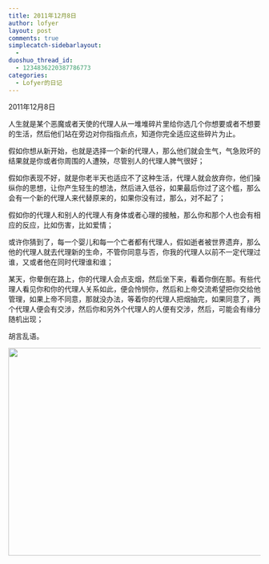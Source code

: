 ```yaml
---
title: 2011年12月8日
author: lofyer
layout: post
comments: true
simplecatch-sidebarlayout:
  - 
duoshuo_thread_id:
  - 1234836220387786773
categories:
  - Lofyer的日记
---
```

2011年12月8日

人生就是某个恶魔或者天使的代理人从一堆堆碎片里给你选几个你想要或者不想要的生活，然后他们站在旁边对你指指点点，知道你完全适应这些碎片为止。

假如你想从新开始，也就是选择一个新的代理人，那么他们就会生气，气急败坏的结果就是你或者你周围的人遭殃，尽管别人的代理人脾气很好；

假如你表现不好，就是你老半天也适应不了这种生活，代理人就会放弃你，他们操纵你的思想，让你产生轻生的想法，然后进入低谷，如果最后你过了这个槛，那么会有一个新的代理人来代替原来的，如果你没有过，那么，对不起了；

假如你的代理人和别人的代理人有身体或者心理的接触，那么你和那个人也会有相应的反应，比如伤害，比如爱情；

或许你猜到了，每一个婴儿和每一个亡者都有代理人，假如逝者被世界遗弃，那么他的代理人就去代理新的生命，不管你同意与否，你我的代理人以前不一定代理过谁，又或者他在同时代理谁和谁；

某天，你晕倒在路上，你的代理人会点支烟，然后坐下来，看着你倒在那。有些代理人看见你和你的代理人关系如此，便会怜悯你，然后和上帝交流希望把你交给他管理，如果上帝不同意，那就没办法，等着你的代理人把烟抽完，如果同意了，两个代理人便会有交涉，然后你和另外个代理人的人便有交涉，然后，可能会有缘分随机出现；

胡言乱语。

[<img class="alignnone size-full wp-image-654" title="649" src="http://lofyer.org/wp-content/uploads/2011/12/649.jpg" alt="" width="635" height="415" />][1]

 [1]: http://lofyer.org/wp-content/uploads/2011/12/649.jpg
